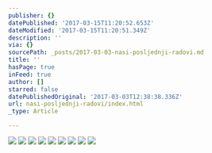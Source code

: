 ```yaml
---
publisher: {}
datePublished: '2017-03-15T11:20:52.653Z'
dateModified: '2017-03-15T11:20:51.349Z'
description: ''
via: {}
sourcePath: _posts/2017-03-03-nasi-posljednji-radovi.md
title: ''
hasPage: true
inFeed: true
author: []
starred: false
datePublishedOriginal: '2017-03-03T12:38:38.336Z'
url: nasi-posljednji-radovi/index.html
_type: Article

---
```

![](https://the-grid-user-content.s3-us-west-2.amazonaws.com/4d09ca2c-2f27-4cab-9d60-e2e14cdd334a.jpg)
![](https://the-grid-user-content.s3-us-west-2.amazonaws.com/df324339-7407-4ab6-87c1-7d82178637e7.jpg)
![](https://the-grid-user-content.s3-us-west-2.amazonaws.com/63169855-56c1-4e98-a826-761997353c65.jpg)
![](https://the-grid-user-content.s3-us-west-2.amazonaws.com/fde6be3a-2e23-4155-825b-76d2ab703177.jpg)
![](https://the-grid-user-content.s3-us-west-2.amazonaws.com/f24055f5-1f74-48b5-9dbd-e9e89f29d4d0.jpg)
![](https://the-grid-user-content.s3-us-west-2.amazonaws.com/18b673f4-bcae-4c3d-859b-33f13f24f696.jpg)
![](https://the-grid-user-content.s3-us-west-2.amazonaws.com/db1bd6d2-ebaf-4a2b-9f25-5f5167c807cf.jpg)
![](https://the-grid-user-content.s3-us-west-2.amazonaws.com/fd78cf62-37aa-465d-ab06-8b337be6b4ce.jpg)
![](https://the-grid-user-content.s3-us-west-2.amazonaws.com/84aa1a0a-d02f-4a85-a9d8-4e5bcd5b3cbe.jpg)